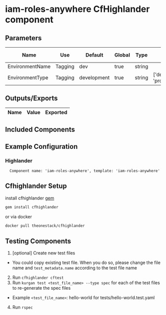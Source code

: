 # iam-roles-anywhere CfHighlander component
## Parameters

| Name | Use | Default | Global | Type | Allowed Values |
| ---- | --- | ------- | ------ | ---- | -------------- |
| EnvironmentName | Tagging | dev | true | string
| EnvironmentType | Tagging | development | true | string | ['development', 'production']

## Outputs/Exports

| Name | Value | Exported |
| ---- | ----- | -------- |

## Included Components

## Example Configuration
### Highlander
```
  Component name: 'iam-roles-anywhere', template: 'iam-roles-anywhere'
```

## Cfhighlander Setup

install cfhighlander [gem](https://github.com/theonestack/cfhighlander)

```bash
gem install cfhighlander
```

or via docker

```bash
docker pull theonestack/cfhighlander
```
## Testing Components

1. [optional] Create new test files
- You could copy existing test file. When you do so, please change the file name and `test_metadata.name` according to the test file name
2. Run `cfhighlander cftest`
3. Run `kurgan test <test_file_name> --type spec` for each of the test files to re-generate the spec files
- Example `<test_file_name>`: hello-world for tests/hello-world.test.yaml
4. Run `rspec`
